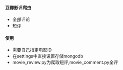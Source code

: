 #### 豆瓣影评爬虫
- 全部评论
- 短评

#### 使用
- 需要自己指定电影ID
- 在settings中直接设置存储mongodb
- movie_review.py为爬取短评,movie_comment.py全评
